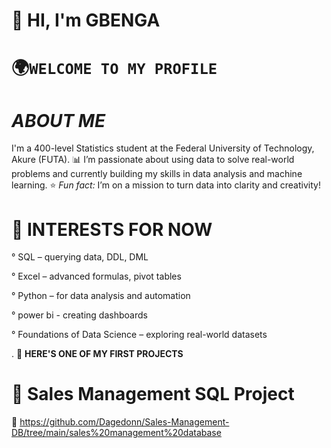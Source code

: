 # 👋 **HI, I'm GBENGA**
# 🌍`WELCOME TO MY PROFILE`

#  ***ABOUT ME***
I'm a 400-level Statistics student at the Federal University of Technology, Akure (FUTA).
📊 I’m passionate about using data to solve real-world problems and currently building my skills in data analysis and machine learning.
⭐ *Fun fact:* I’m on a mission to turn data into clarity and creativity!

#  🎯 INTERESTS FOR NOW
° SQL – querying data, DDL, DML

° Excel – advanced formulas, pivot tables

° Python – for data analysis and automation

° power bi - creating dashboards

° Foundations of Data Science – exploring real-world datasets




. 🚀  **HERE'S ONE OF MY FIRST PROJECTS**
# 🧾 Sales Management SQL Project
💾 https://github.com/Dagedonn/Sales-Management-DB/tree/main/sales%20management%20database





<!--
**Dagedonn/Dagedonn** is a ✨ _special_ ✨ repository because its `README.md` (this file) appears on your GitHub profile.

Here are some ideas to get you started:

- 🔭 I’m currently working on ...
- 🌱 I’m currently learning ...
- 👯 I’m looking to collaborate on ...
- 🤔 I’m looking for help with ...
- 💬 Ask me about ...
- 📫 How to reach me: ...
- 😄 Pronouns: ...
- ⚡ Fun fact: ...
-->
